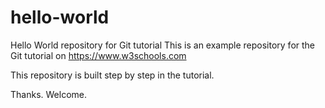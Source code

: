 # hello-world
Hello World repository for Git tutorial
This is an example repository for the Git tutorial on https://www.w3schools.com

This repository is built step by step in the tutorial. 

Thanks.
Welcome.
